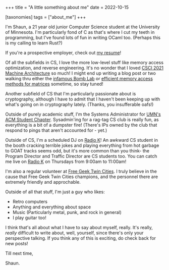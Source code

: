 +++
title = "A little something about me"
date = 2022-10-15

[taxonomies]
tags = ["about_me"]
+++

I'm Shaun, a 21 year old junior Computer Science student at the University of Minnesota. I'm particularly fond of C as that's where I cut my teeth in programming, but I've found lots of fun in writing OCaml too. (Perhaps this is my calling to learn Rust?)

If you're a prospective employer, check out [my resume](/docs/resume_shaunloo_generic.pdf)!

Of all the subfields in CS, I love the more low-level stuff like memory access optimization, and reverse engineering. It's no wonder that I loved [CSCI 2021 Machine Architecture](https://www-users.cse.umn.edu/~kauffman/2021/) so much! I might end up writing a blog post or two walking thru either the [infamous Bomb Lab](https://www.cs.wm.edu/~liqun/teaching/cs304/cs304_15f/labs/bomblab.html) or [efficient memory access methods for matrices](https://coffeebeforearch.github.io/2020/06/23/mmul.html) sometime, so stay tuned!

Another subfield of CS that I'm particularly passionate about is cryptography, although I have to admit that I haven't been keeping up with what's going on in cryptography lately. (Thanks, you insufferable oafs!) 

Outside of purely academic stuff, I'm the Systems Administrator for [UMN's ACM Student Chapter](https://acm.umn.edu). Sysadmin'ing for a rag-tag CS club is really fun, as everything is a bit of a dumpster fire! (There's IPs owned by the club that respond to pings that aren't accounted for - yet.)

Outside of CS, I'm a scheduled DJ on [Radio K](https://radiok.org)! An awkward CS student in the booth cracking terrible jokes and playing everything from hot garbage to GOAT tracks seems odd, but it's more common than you think- the Program Director and Traffic Director are CS students too. You can catch me live on [Radio K](https://radiok.org) on Thursdays from 9:00am to 11:00am!

I'm also a regular volunteer at [Free Geek Twin Cities](https://www.freegeektwincities.org). I truly believe in the cause that Free Geek Twin Cities champions, and the personnel there are extremely friendly and approchable. 

Outside of all that stuff, I'm just a guy who likes:
- Retro computers
- Anything and everything about space
- Music (Particularly metal, punk, and rock in general)
- I play guitar too!

I think that's all about what I have to say about myself, really. It's really, _really_ difficult to write about, well, yourself, since there's only your perspective talking. If you think any of this is exciting, do check back for new posts!

Till next time, 

Shaun.